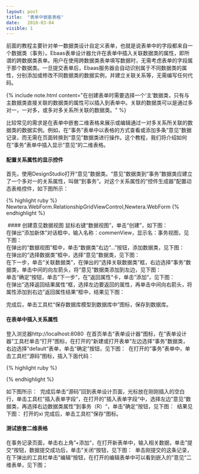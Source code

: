 ```yaml
---
layout: post
title:  "表单中嵌套表格"
date:   2018-03-04
visible: 1
---
```


前面的教程主要针对单一数据类设计自定义表单，也就是说表单中的字段都来自一个数据类（事务）。Ebaas表单设计器允许在表单中插入关联数据类的属性，即所谓的跨数据类表单。用户在使用跨数据类表单填写数据时，无需考虑表单的字段属于那个数据类。一旦提交表单后，Ebaas服务器会自动识别属于不同数据类的属性，分别添加或修改不同数据类的数据实例，并建立关联关系等，无需编写任何代码。

{% include note.html content="在创建表单时需要选择一个‘主’数据类，只有与主数据类直接关联的数据类的属性可以插入到表单中。关联的数据类可以是通过多对一，一对多，或多对多关系所关联的数据类。" %}

比较常见的需求是在表单中嵌套二维表格来展示或编辑通过一对多关系所关联的数据类的数据实例。例如，在“事务”表单中以表格的方式查看或添加多条“意见”数据记录，而无需在页面转换到“意见”数据类进行操作。这个教程，我们将介绍如何在“事务”表单中插入显示“意见”的二维表格。

#### 配置关系属性的显示控件
首先，使用DesignStudio打开“意见”数据类。“意见”数据类到“事务”数据类应建立了一个多对一的关系属性，叫做“到事务”。对这个关系属性的“控件生成器”配置动态表格控件，如下图所示：

{% highlight ruby %}
Newtera.WebForm.RelationshipGridViewControl,Newtera.WebForm
{% endhighlight %}

<img src="{{'/assets/img/018-3-4-表单中嵌套表格1.png' | prepend: site.baseurl }}" alt="">
#### 创建意见数据视图
鼠标右键“数据视图”，单击“创建”，如下图：
<img src="{{'/assets/img/018-3-4-表单中嵌套表格2.png' | prepend: site.baseurl }}" alt=""><br>
在弹出“添加新体”对话框中，输入名称：commenView，显示名：事务视图，见下图：
<img src="{{'/assets/img/018-3-4-表单中嵌套表格3.png' | prepend: site.baseurl }}" alt=""><br>
在弹出的“数据视图”框中，单击“数据类”右边“...”按钮，添加数据类，见下图：
<img src="{{'/assets/img/018-3-4-表单中嵌套表格4.png' | prepend: site.baseurl }}" alt=""><br>
在弹出的“选择数据类”框中，选择“意见”数据类，见下图：
<img src="{{'/assets/img/018-3-4-表单中嵌套表格5.png' | prepend: site.baseurl }}" alt=""><br>
在下一步，单击“关联数据类”，在弹出的“选择关联数据类”框，右边选择“事务”数据类，单击中间的向左箭头，将“意见”数据类添加到左边，见下图：
<img src="{{'/assets/img/018-3-4-表单中嵌套表格6.png' | prepend: site.baseurl }}" alt=""><br>
单击“确定“按钮，单击”下一步“，在”返回属性“卡，单击”添加“，见下图：
<img src="{{'/assets/img/018-3-4-表单中嵌套表格8.png' | prepend: site.baseurl }}" alt=""><br>
在弹出”选择返回结果属性“框，选择左边要返回的属性，再单击中间向右箭头，将属性添加到右边”返回属性结果“框中，结果见下图：
<img src="{{'/assets/img/018-3-4-表单中嵌套表格5.png' | prepend: site.baseurl }}" alt=""><br>


完成后，单击工具栏“保存数据库模型到数据库中”图标，保存到数据库。

#### 在表单中插入关系属性
登入浏览器http://localhost:8080  在首页单击“表单设计器”图标，在“表单设计器”工具栏单击“打开”图标，在打开的“新建或打开表单”左边选择“事务”数据类，右边选择“default”表单，单击“确定”按钮，见下图：
<img src="{{'/assets/img/018-3-4-表单中嵌套表格2.png' | prepend: site.baseurl }}" alt="">
在打开的“事务”表单中，单击工具栏“源码”图标，插入下面代码：

{% highlight ruby %}
<div class="row row-7">
<div class="col col-md-12">
<div class="content">
</div>
</div>
</div>
{% endhighlight %}

如下图所示：
<img src="{{'/assets/img/018-3-4-表单中嵌套表格3.png' | prepend: site.baseurl }}" alt="">
完成后单击“源码”回到表单设计页面，光标放在刚刚插入的空白行，单击工具栏”插入表单字段“，在打开的”插入表单字段“中，选择左边”意见“数据类，再选择右边数据类属性”到事务（R）“，单击”确定“按钮，见下图：
<img src="{{'/assets/img/018-3-4-表单中嵌套表格4.png' | prepend: site.baseurl }}" alt="">
结果见下图：
<img src="{{'/assets/img/018-3-4-表单中嵌套表格5.png' | prepend: site.baseurl }}" alt="">打开的xi
完成后，单击工具栏”保存“图标。

#### 测试嵌套二维表格
在事务记录页面，单击右上角”+添加“，在打开新表单中，输入相关数据，单击”提交“按钮，数据提交成功后，单击”关闭“按钮，见下图：
<img src="{{'/assets/img/018-3-4-表单中嵌套表格6.png' | prepend: site.baseurl }}" alt="">
单击刚提交的这条记录，在下弹出的工具栏单击”编辑“按钮，在打开的编辑表单中可以看到嵌入的”意见“二维表单，见下图；
<img src="{{'/assets/img/018-3-4-表单中嵌套表格7.png' | prepend: site.baseurl }}" alt="">




